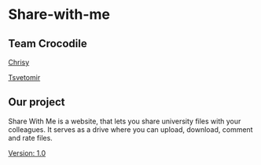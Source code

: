 # Share-with-me

Team **Crocodile**
------------------

[Chrisy](https://github.com/hpmalinova)

[Tsvetomir](https://github.com/TsvetomirTsvetkov)

Our project
----------

Share With Me is a website, that lets you share university files with your colleagues.
It serves as a drive where you can upload, download, comment and rate files.

[Version: 1.0](https://sharewithme.pythonanywhere.com)
